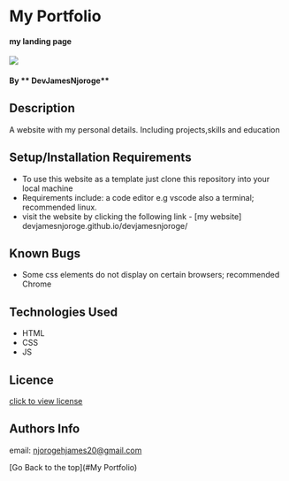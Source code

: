 # My Portfolio

#### my landing page
<img src="https://github.com/devjamesnjoroge/devjamesnjoroge/blob/master/images/about.jpg">

#### By ** DevJamesNjoroge**

## Description

A website with my personal details. Including projects,skills and education

## Setup/Installation Requirements

- To use this website as a template just clone this repository into your local machine
- Requirements include: a code editor e.g vscode also a terminal; recommended linux.
- visit the website by clicking the following link - [my website] devjamesnjoroge.github.io/devjamesnjoroge/

## Known Bugs

- Some css elements do not display on certain browsers; recommended Chrome

## Technologies Used

* HTML
* CSS
* JS

## Licence

[click to view license](LICENSE)

## Authors Info

email: njorogehjames20@gmail.com

[Go Back to the top](#My Portfolio)
